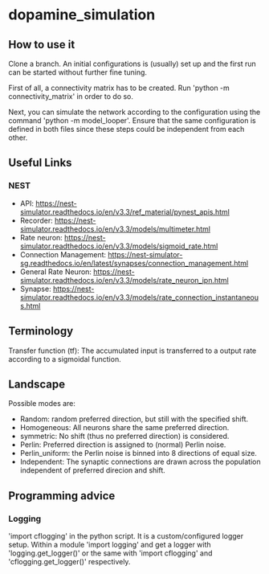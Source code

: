 # dopamine_simulation

## How to use it

Clone a branch.
An initial configurations is (usually) set up and the first run can be started without further fine tuning.

First of all, a connectivity matrix has to be created. Run 'python -m connectivity_matrix' in order to do so.

Next, you can simulate the network according to the configuration using the command 'python -m model_looper'. Ensure that the same configuration is defined in both files since these steps could be independent from each other.


## Useful Links
### NEST
 - API: https://nest-simulator.readthedocs.io/en/v3.3/ref_material/pynest_apis.html
 - Recorder: https://nest-simulator.readthedocs.io/en/v3.3/models/multimeter.html
 - Rate neuron: https://nest-simulator.readthedocs.io/en/v3.3/models/sigmoid_rate.html
 - Connection Management: https://nest-simulator-sg.readthedocs.io/en/latest/synapses/connection_management.html
 - General Rate Neuron: https://nest-simulator.readthedocs.io/en/v3.3/models/rate_neuron_ipn.html
 - Synapse: https://nest-simulator.readthedocs.io/en/v3.3/models/rate_connection_instantaneous.html

## Terminology

Transfer function (tf): The accumulated input is transferred to a output rate according to a sigmoidal function.

## Landscape
Possible modes are: 
 - Random: random preferred direction, but still with the specified shift.
 - Homogeneous: All neurons share the same preferred direction.
 - symmetric: No shift (thus no preferred direction) is considered.
 - Perlin: Preferred direction is assigned to (normal) Perlin noise.
 - Perlin_uniform: the Perlin noise is binned into 8 directions of equal size.
 - Independent: The synaptic connections are drawn across the population independent of preferred direcion and shift.

## Programming advice
### Logging
'import cflogging' in the python script. It is a custom/configured logger setup. Within a module 'import logging' and get a logger with 'logging.get_logger()' or the same with 'import cflogging' and 'cflogging.get_logger()' respectively.

